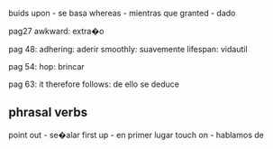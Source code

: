 buids upon	-	se basa
whereas -   mientras que
granted - dado

pag27
	awkward: extra�o

pag 48:
	adhering:	aderir
	smoothly:	suavemente
	lifespan: 	vidautil

pag 54:
	hop:	brincar

pag 63:
	it therefore follows:	de ello se deduce
	


## phrasal verbs
point out	-	se�alar
first up	-	en primer lugar
touch on	-	hablamos de